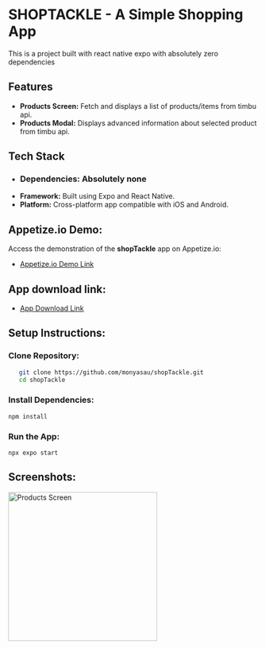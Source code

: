 # SHOPTACKLE - A Simple Shopping App
This is a project built with react native expo with absolutely zero dependencies

## Features


- **Products Screen:** Fetch and displays a list of products/items from timbu api.
- **Products Modal:** Displays advanced information about selected product from timbu api.

## Tech Stack
- ### Dependencies: Absolutely none
- **Framework:** Built using Expo and React Native.
- **Platform:** Cross-platform app compatible with iOS and Android.

## Appetize.io Demo:

Access the demonstration of the **shopTackle** app on Appetize.io:
- [Appetize.io Demo Link](https://appetize.io/app/w4lcdx7fremnditpptl6gicokm)

## App download link:
- [App Download Link](https://expo.dev/artifacts/eas/w4T7tmFa9EEuesovLMgzBv.apk)

## Setup Instructions:
### Clone Repository:
```bash
   git clone https://github.com/monyasau/shopTackle.git
   cd shopTackle 
```
### Install Dependencies:
```npm install```

### Run the App:
```npx expo start```

## Screenshots:
<img src="./assets/screenshots/ProductPage.png" alt="Products Screen" width="300">